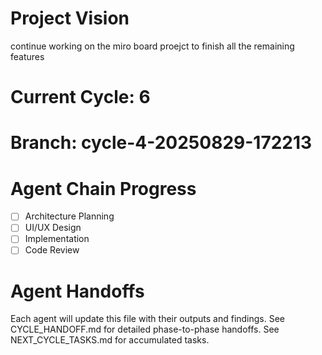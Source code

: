 # Project Vision
continue working on the miro board proejct to finish all the remaining features

# Current Cycle: 6
# Branch: cycle-4-20250829-172213

# Agent Chain Progress
- [ ] Architecture Planning
- [ ] UI/UX Design  
- [ ] Implementation
- [ ] Code Review

# Agent Handoffs
Each agent will update this file with their outputs and findings.
See CYCLE_HANDOFF.md for detailed phase-to-phase handoffs.
See NEXT_CYCLE_TASKS.md for accumulated tasks.
